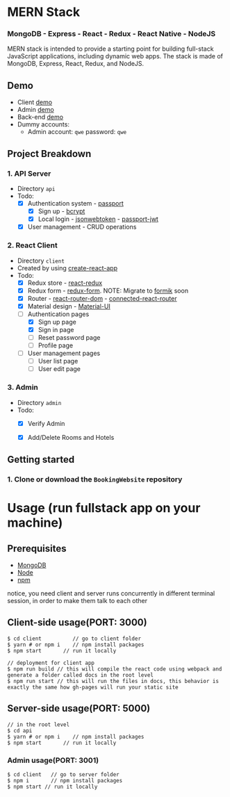 
# MERN Stack 

### MongoDB - Express - React - Redux - React Native - NodeJS

MERN stack is intended to provide a starting point for building full-stack JavaScript applications, including dynamic web apps. The stack is made of MongoDB, Express, React, Redux, and NodeJS.


## Demo

- Client [demo](https://bookingwebsite-funnyclient.netlify.app)
- Admin [demo](https://bookingwebsite-funny.netlify.app)
- Back-end [demo](https://booking-website-g3rm.onrender.com)
- Dummy accounts:
   - Admin account: `qwe` password: `qwe`

## Project Breakdown

### 1. API Server

- Directory `api`
- Todo:
  - [x] Authentication system - [passport](https://www.npmjs.com/package/passport)
    - [x] Sign up - [bcrypt](https://www.npmjs.com/package/bcrypt)
    - [x] Local login - [jsonwebtoken](https://www.npmjs.com/package/jsonwebtoken) - [passport-jwt](https://www.npmjs.com/package/passport-jwt)
  - [x] User management - CRUD operations

### 2. React Client

- Directory `client`
- Created by using [create-react-app](https://www.npmjs.com/package/create-react-app)
- Todo:
  - [x] Redux store - [react-redux](https://www.npmjs.com/package/react-redux)
  - [x] Redux form - [redux-form](https://redux-form.com/8.3.0). NOTE: Migrate to [formik](https://jaredpalmer.com/formik) soon
  - [x] Router - [react-router-dom](https://www.npmjs.com/package/react-router-dom) - [connected-react-router](https://www.npmjs.com/package/connected-react-router)
  - [x] Material design - [Material-UI](https://material-ui.com)
  - [ ] Authentication pages
    - [x] Sign up page
    - [x] Sign in page 
    - [ ] Reset password page
    - [ ] Profile page
  - [ ] User management pages
    - [ ] User list page
    - [ ] User edit page

### 3. Admin

- Directory `admin`
- Todo:
  - [x] Verify Admin
  - [x] Add/Delete Rooms and Hotels



## Getting started

### 1. Clone or download the `BookingWebsite` repository

# Usage (run fullstack app on your machine)

## Prerequisites
- [MongoDB](https://www.mongodb.com/docs/manual/installation/)
- [Node](https://nodejs.org/en/download/) 
- [npm](https://nodejs.org/en/download/package-manager/)

notice, you need client and server runs concurrently in different terminal session, in order to make them talk to each other

## Client-side usage(PORT: 3000)
```terminal
$ cd client          // go to client folder
$ yarn # or npm i    // npm install packages
$ npm start       // run it locally

// deployment for client app
$ npm run build // this will compile the react code using webpack and generate a folder called docs in the root level
$ npm run start // this will run the files in docs, this behavior is exactly the same how gh-pages will run your static site
```

## Server-side usage(PORT: 5000)

```terminal
// in the root level
$ cd api
$ yarn # or npm i    // npm install packages
$ npm start       // run it locally
```

### Admin usage(PORT: 3001)

```terminal
$ cd client   // go to server folder
$ npm i       // npm install packages
$ npm start // run it locally
```


